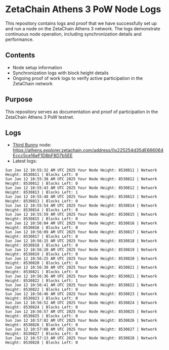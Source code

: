 # ZetaChain Athens 3 PoW Node Logs
This repository contains logs and proof that we have successfully set up and run a node on the ZetaChain Athens 3 network. The logs demonstrate continuous node operation, including synchronization details and performance.

## Contents
- Node setup information
- Synchronization logs with block height details
- Ongoing proof of work logs to verify active participation in the ZetaChain network

## Purpose
This repository serves as documentation and proof of participation in the ZetaChain Athens 3 PoW testnet.

## Logs

- [Third Bunny](https://thirdbunny.xyz/) node: https://athens.explorer.zetachain.com/address/0x225254d35dE666064Eccc5ce16eF1D8bF8D7b5EE
- Latest logs:
```
Sun Jan 12 10:55:32 AM UTC 2025 Your Node Height: 8530811 | Network Height: 8530811 | Blocks Left: 0
Sun Jan 12 10:55:38 AM UTC 2025 Your Node Height: 8530812 | Network Height: 8530812 | Blocks Left: 0
Sun Jan 12 10:55:43 AM UTC 2025 Your Node Height: 8530812 | Network Height: 8530813 | Blocks Left: 1
Sun Jan 12 10:55:48 AM UTC 2025 Your Node Height: 8530813 | Network Height: 8530813 | Blocks Left: 0
Sun Jan 12 10:55:54 AM UTC 2025 Your Node Height: 8530814 | Network Height: 8530814 | Blocks Left: 0
Sun Jan 12 10:55:59 AM UTC 2025 Your Node Height: 8530815 | Network Height: 8530815 | Blocks Left: 0
Sun Jan 12 10:56:04 AM UTC 2025 Your Node Height: 8530816 | Network Height: 8530816 | Blocks Left: 0
Sun Jan 12 10:56:09 AM UTC 2025 Your Node Height: 8530817 | Network Height: 8530817 | Blocks Left: 0
Sun Jan 12 10:56:15 AM UTC 2025 Your Node Height: 8530818 | Network Height: 8530818 | Blocks Left: 0
Sun Jan 12 10:56:20 AM UTC 2025 Your Node Height: 8530819 | Network Height: 8530819 | Blocks Left: 0
Sun Jan 12 10:56:25 AM UTC 2025 Your Node Height: 8530820 | Network Height: 8530820 | Blocks Left: 0
Sun Jan 12 10:56:30 AM UTC 2025 Your Node Height: 8530821 | Network Height: 8530821 | Blocks Left: 0
Sun Jan 12 10:56:36 AM UTC 2025 Your Node Height: 8530821 | Network Height: 8530822 | Blocks Left: 1
Sun Jan 12 10:56:41 AM UTC 2025 Your Node Height: 8530822 | Network Height: 8530822 | Blocks Left: 0
Sun Jan 12 10:56:46 AM UTC 2025 Your Node Height: 8530823 | Network Height: 8530823 | Blocks Left: 0
Sun Jan 12 10:56:52 AM UTC 2025 Your Node Height: 8530824 | Network Height: 8530824 | Blocks Left: 0
Sun Jan 12 10:56:57 AM UTC 2025 Your Node Height: 8530825 | Network Height: 8530825 | Blocks Left: 0
Sun Jan 12 10:57:02 AM UTC 2025 Your Node Height: 8530826 | Network Height: 8530826 | Blocks Left: 0
Sun Jan 12 10:57:08 AM UTC 2025 Your Node Height: 8530827 | Network Height: 8530827 | Blocks Left: 0
Sun Jan 12 10:57:13 AM UTC 2025 Your Node Height: 8530828 | Network Height: 8530828 | Blocks Left: 0
```
